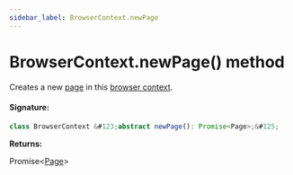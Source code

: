 ```yaml
---
sidebar_label: BrowserContext.newPage
---
```


# BrowserContext.newPage() method

Creates a new [page](./puppeteer.page.md) in this [browser context](./puppeteer.browsercontext.md).

#### Signature:

```typescript
class BrowserContext &#123;abstract newPage(): Promise<Page>;&#125;
```

**Returns:**

Promise&lt;[Page](./puppeteer.page.md)&gt;

